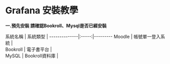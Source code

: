 # Grafana 安裝教學
**一.預先安裝
請確認Bookroll、Mysql是否已經安裝**

系統名稱      | 系統類型  | 
--------------|:-----:|---------
Moodle    | 帳號單一登入系統 |  
Bookroll    | 電子書平台 |  
MySQL  | Bookroll資料庫 | 
